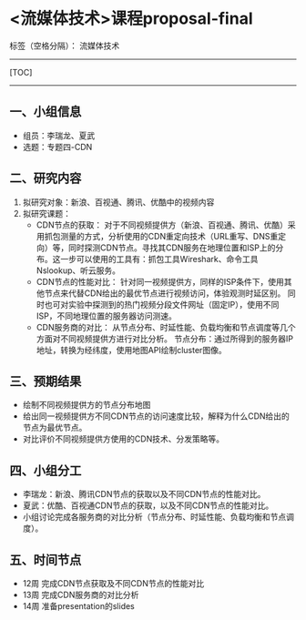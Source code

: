 # <流媒体技术>课程proposal-final

标签（空格分隔）： 流媒体技术

---
[TOC]

---
## 一、小组信息
- 组员：李瑞龙、夏武
- 选题：专题四-CDN

## 二、研究内容
1. 拟研究对象：新浪、百视通、腾讯、优酷中的视频内容
2. 拟研究课题：
    - CDN节点的获取：
    对于不同视频提供方（新浪、百视通、腾讯、优酷）采用抓包测量的方式，分析使用的CDN重定向技术（URL重写、DNS重定向）等，同时探测CDN节点。寻找其CDN服务在地理位置和ISP上的分布。这一步可以使用的工具有：抓包工具Wireshark、命令工具Nslookup、听云服务。
    - CDN节点的性能对比：
    针对同一视频提供方，同样的ISP条件下，使用其他节点来代替CDN给出的最优节点进行视频访问，体验观测时延区别。
    同时也可对实验中探测到的热门视频分段文件网址（固定IP），使用不同ISP，不同地理位置的服务器访问测速。
    - CDN服务商的对比：
    从节点分布、时延性能、负载均衡和节点调度等几个方面对不同视频提供方进行对比分析。
    节点分布：通过所得到的服务器IP地址，转换为经纬度，使用地图API绘制cluster图像。

    

## 三、预期结果
- 绘制不同视频提供方的节点分布地图
- 给出同一视频提供方不同CDN节点的访问速度比较，解释为什么CDN给出的节点为最优节点。
- 对比评价不同视频提供方使用的CDN技术、分发策略等。

## 四、小组分工
- 李瑞龙：新浪、腾讯CDN节点的获取以及不同CDN节点的性能对比。
- 夏武：优酷、百视通CDN节点的获取，以及不同CDN节点的性能对比。
- 小组讨论完成各服务商的对比分析（节点分布、时延性能、负载均衡和节点调度）。

## 五、时间节点
- 12周 完成CDN节点获取及不同CDN节点的性能对比
- 13周 完成CDN服务商的对比分析
- 14周 准备presentation的slides